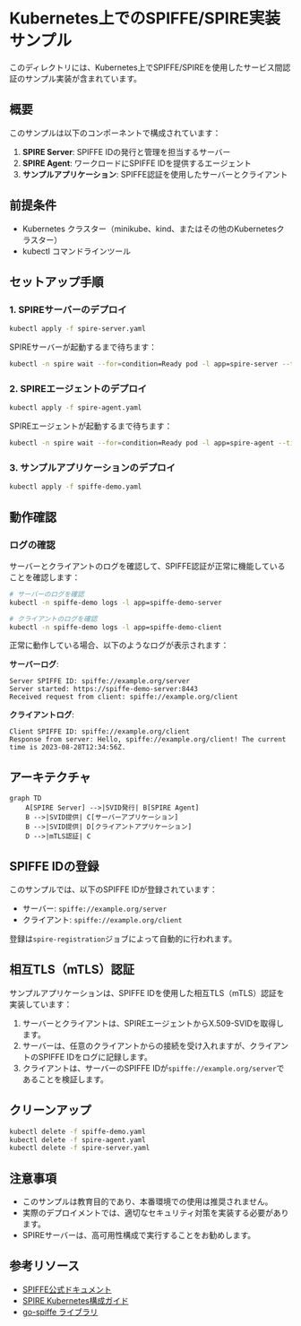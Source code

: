 # Kubernetes上でのSPIFFE/SPIRE実装サンプル

このディレクトリには、Kubernetes上でSPIFFE/SPIREを使用したサービス間認証のサンプル実装が含まれています。

## 概要

このサンプルは以下のコンポーネントで構成されています：

1. **SPIRE Server**: SPIFFE IDの発行と管理を担当するサーバー
2. **SPIRE Agent**: ワークロードにSPIFFE IDを提供するエージェント
3. **サンプルアプリケーション**: SPIFFE認証を使用したサーバーとクライアント

## 前提条件

- Kubernetes クラスター（minikube、kind、またはその他のKubernetesクラスター）
- kubectl コマンドラインツール

## セットアップ手順

### 1. SPIREサーバーのデプロイ

```bash
kubectl apply -f spire-server.yaml
```

SPIREサーバーが起動するまで待ちます：

```bash
kubectl -n spire wait --for=condition=Ready pod -l app=spire-server --timeout=60s
```

### 2. SPIREエージェントのデプロイ

```bash
kubectl apply -f spire-agent.yaml
```

SPIREエージェントが起動するまで待ちます：

```bash
kubectl -n spire wait --for=condition=Ready pod -l app=spire-agent --timeout=60s
```

### 3. サンプルアプリケーションのデプロイ

```bash
kubectl apply -f spiffe-demo.yaml
```

## 動作確認

### ログの確認

サーバーとクライアントのログを確認して、SPIFFE認証が正常に機能していることを確認します：

```bash
# サーバーのログを確認
kubectl -n spiffe-demo logs -l app=spiffe-demo-server

# クライアントのログを確認
kubectl -n spiffe-demo logs -l app=spiffe-demo-client
```

正常に動作している場合、以下のようなログが表示されます：

**サーバーログ**:
```
Server SPIFFE ID: spiffe://example.org/server
Server started: https://spiffe-demo-server:8443
Received request from client: spiffe://example.org/client
```

**クライアントログ**:
```
Client SPIFFE ID: spiffe://example.org/client
Response from server: Hello, spiffe://example.org/client! The current time is 2023-08-28T12:34:56Z.
```

## アーキテクチャ

```mermaid
graph TD
    A[SPIRE Server] -->|SVID発行| B[SPIRE Agent]
    B -->|SVID提供| C[サーバーアプリケーション]
    B -->|SVID提供| D[クライアントアプリケーション]
    D -->|mTLS認証| C
```

## SPIFFE IDの登録

このサンプルでは、以下のSPIFFE IDが登録されています：

- サーバー: `spiffe://example.org/server`
- クライアント: `spiffe://example.org/client`

登録は`spire-registration`ジョブによって自動的に行われます。

## 相互TLS（mTLS）認証

サンプルアプリケーションは、SPIFFE IDを使用した相互TLS（mTLS）認証を実装しています：

1. サーバーとクライアントは、SPIREエージェントからX.509-SVIDを取得します。
2. サーバーは、任意のクライアントからの接続を受け入れますが、クライアントのSPIFFE IDをログに記録します。
3. クライアントは、サーバーのSPIFFE IDが`spiffe://example.org/server`であることを検証します。

## クリーンアップ

```bash
kubectl delete -f spiffe-demo.yaml
kubectl delete -f spire-agent.yaml
kubectl delete -f spire-server.yaml
```

## 注意事項

- このサンプルは教育目的であり、本番環境での使用は推奨されません。
- 実際のデプロイメントでは、適切なセキュリティ対策を実装する必要があります。
- SPIREサーバーは、高可用性構成で実行することをお勧めします。

## 参考リソース

- [SPIFFE公式ドキュメント](https://spiffe.io/docs/)
- [SPIRE Kubernetes構成ガイド](https://spiffe.io/docs/latest/deploying/spire_on_kubernetes/)
- [go-spiffe ライブラリ](https://github.com/spiffe/go-spiffe)
